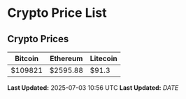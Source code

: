 # Crypto Price List

## Crypto Prices
| Bitcoin | Ethereum | Litecoin |
| ------- | -------- | -------- |
| $109821 | $2595.88 | $91.3 |
**Last Updated:** 2025-07-03 10:56 UTC
**Last Updated:** $DATE$
